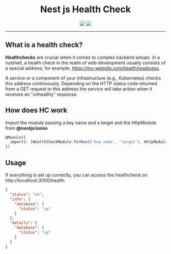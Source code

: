 <div align="center">
  <h1>Nest js Health Check</h1>
  <a href="https://www.npmjs.com/package/nest-js-hc"><img src="https://img.shields.io/npm/v/prisma.svg?style=flat" /></a>
  <a href="https://github.com/nest-js-hc/nestjs-hc/blob/main/LICENSE"><img src="https://img.shields.io/badge/license-Apache%202-blue" /></a>
  <br />
  <hr />
</div>

## What is a health check?

**Healthchecks** are crucial when it comes to complex backend setups. 
In a nutshell, a health check in the realm of web development usually 
consists of a special address, for example, https://my-website.com/health/readiness. 

A service or a component of your infrastructure (e.g., Kubernetes) checks this address 
continuously. Depending on the HTTP status code returned from a GET request to 
this address the service will take action when it receives an "unhealthy" response.

## How does HC work
Import the module passing a key name and a target and the HttpModule from **@nestjs/axios**

```typescript
@Module({
  imports: [HealthCheckModule.forRoot('key name', 'target'), HttpModule],
})
```

## Usage
If everything is set up correctly, you can access the healthcheck on http://localhost:3000/health.

```json
{
  "status": "ok",
  "info": {
    "database": {
      "status": "up"
    }
  },
  "details": {
    "database": {
      "status": "up"
    }
  }
}
```
